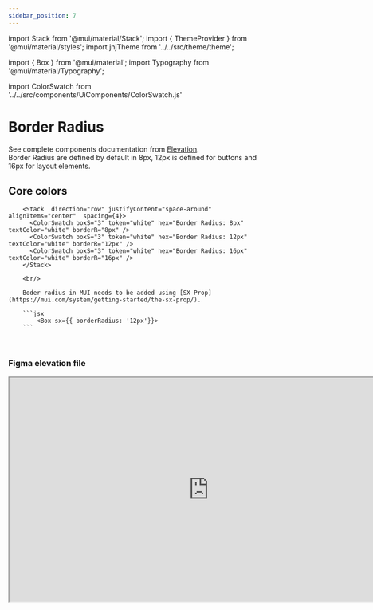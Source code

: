 ```yaml
---
sidebar_position: 7
---
```


import Stack from '@mui/material/Stack';
import { ThemeProvider } from '@mui/material/styles';
import jnjTheme from '../../src/theme/theme';

import { Box } from '@mui/material';
import Typography from '@mui/material/Typography';

import ColorSwatch  from '../../src/components/UiComponents/ColorSwatch.js' 


# Border Radius

See complete components documentation from [Elevation](https://mui.com/material-ui/react-paper/#elevation). <br/>
Border Radius are defined by default in 8px, 12px is defined for buttons and 16px for layout elements.

  <ThemeProvider theme={jnjTheme}>

## Core colors

        <Stack  direction="row" justifyContent="space-around" alignItems="center"  spacing={4}>
          <ColorSwatch boxS="3" token="white" hex="Border Radius: 8px" textColor="white" borderR="8px" />
          <ColorSwatch boxS="3" token="white" hex="Border Radius: 12px" textColor="white" borderR="12px" />
          <ColorSwatch boxS="3" token="white" hex="Border Radius: 16px" textColor="white" borderR="16px" />
        </Stack>

        <br/>

        Boder radius in MUI needs to be added using [SX Prop](https://mui.com/system/getting-started/the-sx-prop/).

        ```jsx
            <Box sx={{ borderRadius: '12px'}}>
        ```


  </ThemeProvider>
  <br />

### Figma elevation file

<iframe
  height="450"
  width="800"
  src="https://www.figma.com/embed?embed_host=share&url=https%3A%2F%2Fwww.figma.com%2Fdesign%2FxTiCfjt9icR0Ydlrn2VmpO%2FAtoms-J%2526J---v1.1.0%3Fnode-id%3D680-934%26t%3Dm6cycT6dKiE7PWU5-1"
  allowfullscreen
/>

